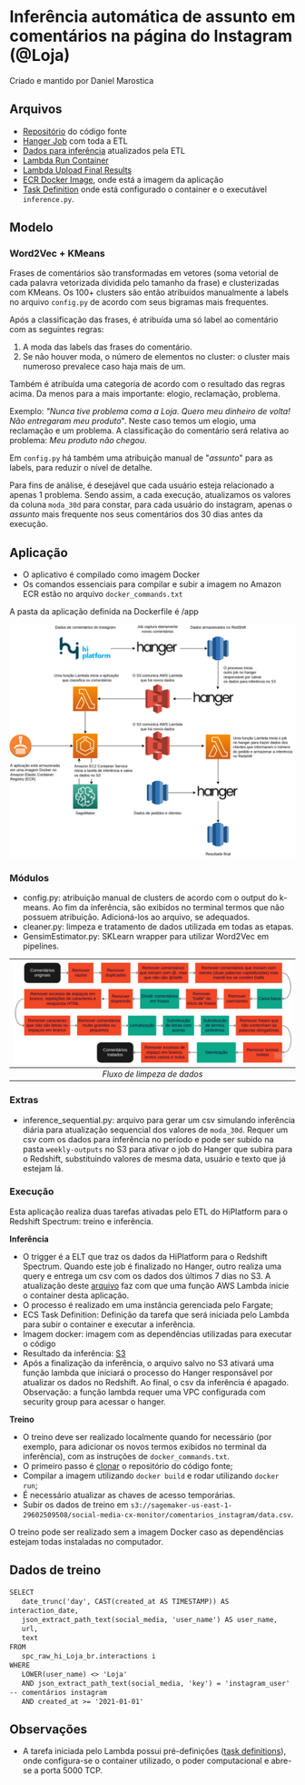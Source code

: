 # Inferência automática de assunto em comentários na página do Instagram (@Loja)

Criado e mantido por Daniel Marostica

## Arquivos

- [Repositório](https://us-east-1.console.aws.amazon.com/codesuite/codecommit/repositories/cx_social_comments_Loja_br_instagram/browse?region=us-east-1) do código fonte
- [Hanger Job](http://142.98.11.037:8080/hanger/job/view/3210) com toda a ETL
- [Dados para inferência](https://s3.console.aws.amazon.com/s3/object/sagemaker-us-east-1-273573475387?region=us-east-1&prefix=social-media-cx-monitor/Loja_br/comentarios_instagram/data_for_inference.csv) atualizados pela ETL
- [Lambda Run Container](https://us-east-1.console.aws.amazon.com/lambda/home?region=us-east-1#/functions/cx_social_comments_Loja_br_instagram-inference-container)
- [Lambda Upload Final Results](https://us-east-1.console.aws.amazon.com/lambda/home?region=us-east-1#/functions/cx_social_comments_Loja_br_instagram-upload-redshift)
- [ECR Docker Image](https://us-east-1.console.aws.amazon.com/ecr/repositories/private/273573475387/cx_social_comments_Loja_br_instagram?region=us-east-1), onde está a imagem da aplicação
- [Task Definition](https://us-east-1.console.aws.amazon.com/ecs/home?region=us-east-1#/taskDefinitions/cx_social_comments_Loja_br_instagram) onde está configurado o container e o executável `inference.py`.

## Modelo

### Word2Vec + KMeans

Frases de comentários são transformadas em vetores (soma vetorial de cada palavra vetorizada dividida pelo tamanho da frase) e clusterizadas com KMeans. Os 100+ clusters são então atribuídos manualmente a labels no arquivo `config.py` de acordo com seus bigramas mais frequentes.

Após a classificação das frases, é atribuída uma só label ao comentário com as seguintes regras:

1. A moda das labels das frases do comentário.
2. Se não houver moda, o número de elementos no cluster: o cluster mais numeroso prevalece caso haja mais de um.

Também é atribuída uma categoria de acordo com o resultado das regras acima. Da menos para a mais importante: elogio, reclamação, problema.

Exemplo: *"Nunca tive problema coma a Loja. Quero meu dinheiro de volta! Não entregaram meu produto*". Neste caso temos um elogio, uma reclamação e um problema. A classificação do comentário será relativa ao problema: _Meu produto não chegou_.

Em `config.py` há também uma atribuição manual de "_assunto_" para as labels, para reduzir o nível de detalhe.

Para fins de análise, é desejável que cada usuário esteja relacionado a apenas 1 problema. Sendo assim, a cada execução, atualizamos os valores da coluna `moda_30d` para constar, para cada usuário do instagram, apenas o _assunto_ mais frequente nos seus comentários dos 30 dias antes da execução.

## Aplicação

- O aplicativo é compilado como imagem Docker
- Os comandos essenciais para compilar e subir a imagem no Amazon ECR estão no arquivo `docker_commands.txt`

A pasta da aplicação definida na Dockerfile é /app

![Fluxo da aplicação](extra/flow.png)

### Módulos

- config.py: atribuição manual de clusters de acordo com o output do k-means. Ao fim da inferência, são exibidos no terminal termos que não possuem atribuição. Adicioná-los ao arquivo, se adequados.
- cleaner.py: limpeza e tratamento de dados utilizada em todas as etapas.
- GensimEstimator.py: SKLearn wrapper para utilizar Word2Vec em pipelines.

|![Fluxo de limpeza](extra/data_cleaning.jpg)|
|:--:| 
|*Fluxo de limpeza de dados*| 

### Extras

- inference_sequential.py: arquivo para gerar um csv simulando inferência diária para atualização sequencial dos valores de `moda_30d`. Requer um csv com os dados para inferência no período e pode ser subido na pasta `weekly-outputs` no S3 para ativar o job do Hanger que subira para o Redshift, substituindo valores de mesma data, usuário e texto que já estejam lá.

### Execução
Esta aplicação realiza duas tarefas ativadas pelo ETL do HiPlatform para o Redshift Spectrum: treino e inferência.

**Inferência**

- O trigger é a ELT que traz os dados da HiPlatform para o Redshift Spectrum. Quando este job é finalizado no Hanger, outro realiza uma query e entrega um csv com os dados dos últimos 7 dias no S3. A atualização deste [arquivo](s3://sagemaker-us-east-1-273573475387/social-media-cx-monitor/Loja_br/comentarios_instagram/data_for_inference.csv) faz com que uma função AWS Lambda inicie o container desta aplicação.
- O processo é realizado em uma instância gerenciada pelo Fargate;
- ECS Task Definition: Definição da tarefa que será iniciada pelo Lambda para subir o container e executar a inferência.
- Imagem docker: imagem com as dependências utilizadas para executar o código
- Resultado da inferência: [S3](https://s3.console.aws.amazon.com/s3/buckets/sagemaker-us-east-1-273573475387?region=us-east-1&prefix=social-media-cx-monitor/Loja_br/comentarios_instagram/weekly-outputs/&showversions=false)
- Após a finalização da inferência, o arquivo salvo no S3 ativará uma função lambda que iniciará o processo do Hanger responsável por atualizar os dados no Redshift. Ao final, o csv da inferência é apagado. Observação: a função lambda requer uma VPC configurada com security group para acessar o hanger.

**Treino**

- O treino deve ser realizado localmente quando for necessário (por exemplo, para adicionar os novos termos exibidos no terminal da inferência), com as instruções de `docker_commands.txt`.
- O primeiro passo é [clonar](https://docs.aws.amazon.com/pt_br/codecommit/latest/userguide/setting-up-https-unixes.html) o repositório do código fonte;
- Compilar a imagem utilizando `docker build` e rodar utilizando `docker run`;
- É necessário atualizar as chaves de acesso temporárias.
- Subir os dados de treino em `s3://sagemaker-us-east-1-29602509508/social-media-cx-monitor/comentarios_instagram/data.csv`.

O treino pode ser realizado sem a imagem Docker caso as dependências estejam todas instaladas no computador.

## Dados de treino

```
SELECT
   date_trunc('day', CAST(created_at AS TIMESTAMP)) AS interaction_date,
   json_extract_path_text(social_media, 'user_name') AS user_name,
   url,
   text 
FROM
   spc_raw_hi_Loja_br.interactions i 
WHERE
   LOWER(user_name) <> 'Loja' 
   AND json_extract_path_text(social_media, 'key') = 'instagram_user'     -- comentários instagram
   AND created_at >= '2021-01-01'
```

## Observações

- A tarefa iniciada pelo Lambda possui pré-definições ([task definitions](https://console.aws.amazon.com/ecs/home?region=us-east-1#/taskDefinitions/social-media-cx-monitor-inference/status/ACTIVE)), onde configura-se o container utilizado, o poder computacional e abre-se a porta 5000 TCP.

